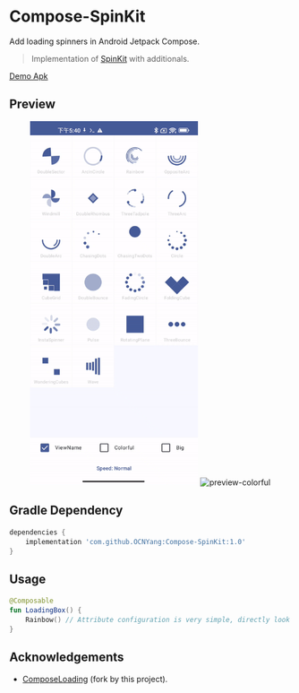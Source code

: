 # Compose-SpinKit
Add loading spinners in Android Jetpack Compose.  
> Implementation of [SpinKit](https://tobiasahlin.com/spinkit/) with additionals.

[Demo Apk](https://raw.githubusercontent.com/ocnyang/compose-spinkit/master/res/app-debug.apk)

## Preview


<div align=center>
<img src="https://raw.githubusercontent.com/ocnyang/compose-spinkit/master/res/demo.gif" width="300px" alt="preview"/>
<img src="https://cdn.jsdelivr.net/gh/ocnyang/compose-spinkit@master/res/demo_colorful.gif" width="300px" alt="preview-colorful"/>
</div>

## Gradle Dependency

```groovy
dependencies {
    implementation 'com.github.OCNYang:Compose-SpinKit:1.0'
}
```

## Usage

```kotlin
@Composable
fun LoadingBox() {
    Rainbow() // Attribute configuration is very simple, directly look at the source code;
}
```


## Acknowledgements
- [ComposeLoading](https://github.com/commandiron/ComposeLoading) (fork by this project).